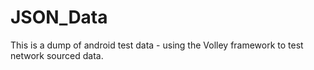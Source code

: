 # JSON_Data

This is a dump of android test data - using the Volley framework to test network sourced data.
